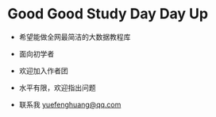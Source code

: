 # Good Good Study Day Day Up

* 希望能做全网最简洁的大数据教程库

* 面向初学者

* 欢迎加入作者团

* 水平有限，欢迎指出问题

* 联系我 yuefenghuang@qq.com

